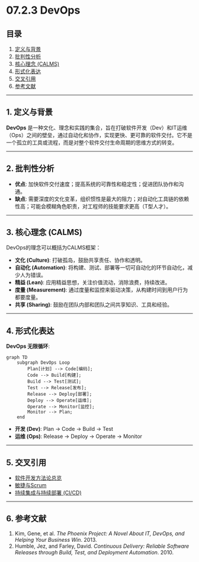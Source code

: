 # 07.2.3 DevOps

## 目录

1.  [定义与背景](#1-定义与背景)
2.  [批判性分析](#2-批判性分析)
3.  [核心理念 (CALMS)](#3-核心理念-calms)
4.  [形式化表达](#4-形式化表达)
5.  [交叉引用](#5-交叉引用)
6.  [参考文献](#6-参考文献)

---

## 1. 定义与背景

**DevOps** 是一种文化、理念和实践的集合，旨在打破软件开发（Dev）和IT运维（Ops）之间的壁垒，通过自动化和协作，实现更快、更可靠的软件交付。它不是一个孤立的工具或流程，而是对整个软件交付生命周期的思维方式的转变。

---

## 2. 批判性分析

-   **优点**: 加快软件交付速度；提高系统的可靠性和稳定性；促进团队协作和沟通。
-   **缺点**: 需要深度的文化变革，组织惯性是最大的阻力；对自动化工具链的依赖性高；可能会模糊角色职责，对工程师的技能要求更高（T型人才）。

---

## 3. 核心理念 (CALMS)

DevOps的理念可以概括为CALMS框架：
-   **文化 (Culture)**: 打破孤岛，鼓励共享责任、协作和透明。
-   **自动化 (Automation)**: 将构建、测试、部署等一切可自动化的环节自动化，减少人为错误。
-   **精益 (Lean)**: 应用精益思想，关注价值流动，消除浪费，持续改进。
-   **度量 (Measurement)**: 通过度量和监控来驱动决策，从构建时间到用户行为都要度量。
-   **共享 (Sharing)**: 鼓励在团队内部和团队之间共享知识、工具和经验。

---

## 4. 形式化表达

**DevOps 无限循环**:

```mermaid
graph TD
    subgraph DevOps Loop
        Plan[计划] --> Code[编码];
        Code --> Build[构建];
        Build --> Test[测试];
        Test --> Release[发布];
        Release --> Deploy[部署];
        Deploy --> Operate[运维];
        Operate --> Monitor[监控];
        Monitor --> Plan;
    end
```
-   **开发 (Dev)**: Plan -> Code -> Build -> Test
-   **运维 (Ops)**: Release -> Deploy -> Operate -> Monitor

---

## 5. 交叉引用

-   [软件开发方法论总览](./README.md)
-   [敏捷与Scrum](./07.2.1_Agile_and_Scrum.md)
-   [持续集成与持续部署 (CI/CD)](./07.2.4_CI_CD.md)

---

## 6. 参考文献

1.  Kim, Gene, et al. *The Phoenix Project: A Novel About IT, DevOps, and Helping Your Business Win*. 2013.
2.  Humble, Jez, and Farley, David. *Continuous Delivery: Reliable Software Releases through Build, Test, and Deployment Automation*. 2010. 